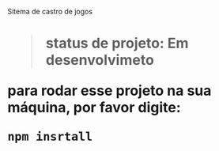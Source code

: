 <hi>Sitema de castro de jogos <h1>

>status de projeto: Em desenvolvimeto
>
para rodar esse projeto na sua máquina, por favor digite:

```
npm insrtall
```

